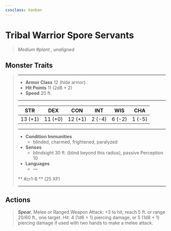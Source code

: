 ```yaml
---
cssclass: kanban
---
```


# Tribal Warrior Spore Servants
>*Medium #plant , unaligned*
## Monster Traits
>___
>- **Armor Class** 12 (hide armor)
>- **Hit Points** 11 (2d8 + 2)
>- **Speed** 20 ft.
>___
>|STR|DEX|CON|INT|WIS|CHA|
>|:---:|:---:|:---:|:---:|:---:|:---:|
>|13 (+1)|11 (+0)|12 (+1)|2 (-4)|6 (-2)|1 (-5)|
>___
>- **Condition Immunities**
>	 - blinded, charmed, frightened, paralyzed
>- **Senses**
>	 - blindsight 30 ft. (blind beyond this radius), passive Perception 10
>- **Languages**
>	 - —
>
> ** #cr1-8 ** (25 XP)
>___
## Actions
>***Spear.*** Melee  or Ranged Weapon Attack: +3 to hit, reach 5 ft. or range 20/60 ft., one target. Hit: 4 (1d6 + 1) piercing damage, or 5 (1d8 + 1) piercing damage if used with two hands to make a melee attack.